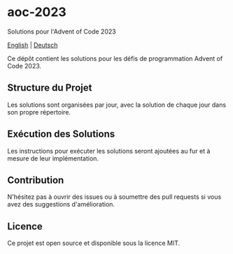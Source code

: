 # aoc-2023

Solutions pour l'Advent of Code 2023

[English](README.md) | [Deutsch](README.de.md)

Ce dépôt contient les solutions pour les défis de programmation Advent of Code 2023.

## Structure du Projet

Les solutions sont organisées par jour, avec la solution de chaque jour dans son propre répertoire.

## Exécution des Solutions

Les instructions pour exécuter les solutions seront ajoutées au fur et à mesure de leur implémentation.

## Contribution

N'hésitez pas à ouvrir des issues ou à soumettre des pull requests si vous avez des suggestions d'amélioration.

## Licence

Ce projet est open source et disponible sous la licence MIT.